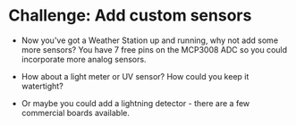 # Challenge: Add custom sensors
- Now you've got a Weather Station up and running, why not add some more sensors? You have 7 free pins on the MCP3008 ADC so you could incorporate more analog sensors.

- How about a light meter or UV sensor? How could you keep it watertight?

- Or maybe you could add a lightning detector - there are a few commercial boards available.
